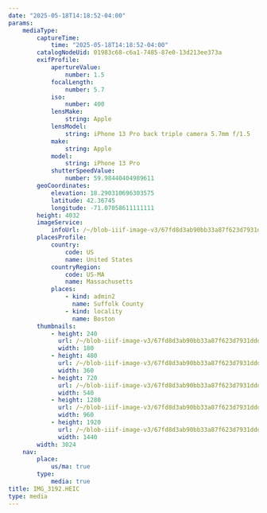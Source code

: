 ```yaml
---
date: "2025-05-18T14:18:52-04:00"
params:
    mediaType:
        captureTime:
            time: "2025-05-18T14:18:52-04:00"
        catalogNodeUid: 01983c68-c6a1-7485-87e0-13d213ee373a
        exifProfile:
            apertureValue:
                number: 1.5
            focalLength:
                number: 5.7
            iso:
                number: 400
            lensMake:
                string: Apple
            lensModel:
                string: iPhone 13 Pro back triple camera 5.7mm f/1.5
            make:
                string: Apple
            model:
                string: iPhone 13 Pro
            shutterSpeedValue:
                number: 59.98440404989611
        geoCoordinates:
            elevation: 18.290310696303575
            latitude: 42.36745
            longitude: -71.07058611111111
        height: 4032
        imageService:
            infoUrl: /~/blob-iiif-image-v3/67fd8d3ab90bb33a87f623d7931ddd1b65bf91429ea5383519f4341f3c95d090/info.json
        placesProfile:
            country:
                code: US
                name: United States
            countryRegion:
                code: US-MA
                name: Massachusetts
            places:
                - kind: admin2
                  name: Suffolk County
                - kind: locality
                  name: Boston
        thumbnails:
            - height: 240
              url: /~/blob-iiif-image-v3/67fd8d3ab90bb33a87f623d7931ddd1b65bf91429ea5383519f4341f3c95d090/full/180%2C240/0/default.jpg
              width: 180
            - height: 480
              url: /~/blob-iiif-image-v3/67fd8d3ab90bb33a87f623d7931ddd1b65bf91429ea5383519f4341f3c95d090/full/360%2C480/0/default.jpg
              width: 360
            - height: 720
              url: /~/blob-iiif-image-v3/67fd8d3ab90bb33a87f623d7931ddd1b65bf91429ea5383519f4341f3c95d090/full/540%2C720/0/default.jpg
              width: 540
            - height: 1280
              url: /~/blob-iiif-image-v3/67fd8d3ab90bb33a87f623d7931ddd1b65bf91429ea5383519f4341f3c95d090/full/960%2C1280/0/default.jpg
              width: 960
            - height: 1920
              url: /~/blob-iiif-image-v3/67fd8d3ab90bb33a87f623d7931ddd1b65bf91429ea5383519f4341f3c95d090/full/1440%2C1920/0/default.jpg
              width: 1440
        width: 3024
    nav:
        place:
            us/ma: true
        type:
            media: true
title: IMG_3192.HEIC
type: media
---
```

